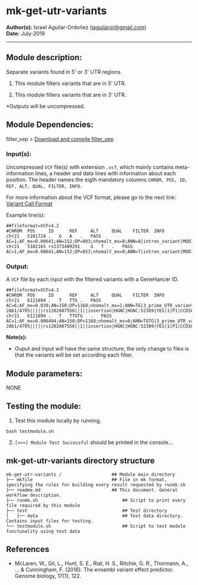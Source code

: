 # mk-get-utr-variants
**Author(s):** Israel Aguilar-Ordoñez (iaguilaror@gmail.com)  
**Date:** July-2019  

---

## Module description:
Separate variants found in 5' or 3' UTR regions.

1. This module filters variants that are in 5' UTR.

2. This module filters variants that are in 3' UTR.

*Outputs will be uncompressed.

## Module Dependencies:
filter_vep >
[Download and compile filter_vep](https://www.ensembl.org/info/docs/tools/vep/script/vep_filter.html)

### Input(s):

 Uncompressed `VCF` file(s) with extension `.vcf`, which mainly contains meta-information lines, a header and data lines with information about each position. The header names the eigth mandatory columns `CHROM, POS, ID, REF, ALT, QUAL, FILTER, INFO`. 

For more information about the VCF format, please go to the next link: [Variant Call Format](https://www.internationalgenome.org/wiki/Analysis/Variant%20Call%20Format/vcf-variant-call-format-version-40/)


Example line(s):
```
##fileformat=VCFv4.2
#CHROM  POS     ID      REF     ALT     QUAL    FILTER  INFO
chr21	5101724	.	G	A	.	PASS	AC=1;AF_mx=0.00641;AN=152;DP=903;nhomalt_mx=0;ANN=A|intron_variant|MODIFIER|GATD3B|ENSG00000280071|Transcript|ENST00000624810.3|protein_coding||4/5|ENST00000624810.3:c.357+19987C>T|||||||||-1|cds_start_NF&cds_end_NF|SNV|HGNC|HGNC:53816||5|||ENSP00000485439||A0A096LP73|UPI0004F23660|||||||chr21:g.5101724G>A||||||||||||||||||||||||||||2.079|0.034663||||||||||||||||||||||||||||||||||||||||||||||||||||||||||||||||||||||||||||||||
chr21	5102165	rs1373489291	G	T	.	PASS	AC=1;AF_mx=0.00641;AN=152;DP=853;nhomalt_mx=0;ANN=T|intron_variant|MODIFIER|GATD3B|ENSG00000280071|Transcript|ENST00000624810.3|protein_coding||4/5|ENST00000624810.3:c.357+19546C>A|||||||rs1373489291||-1|cds_start_NF&cds_end_NF|SNV|HGNC|HGNC:53816||5|||ENSP00000485439||A0A096LP73|UPI0004F23660|||||||chr21:g.5102165G>T||||||||||||||||||||||||||||5.009|0.275409||||||||||||||||||||||||||||||||||||||||||||||||||||||||||||||||||||||||||||||||
```


### Output:

A `VCF` file by each input with the filtered variants with a GeneHancer ID.

```
##fileformat=VCFv4.2
#CHROM  POS     ID      REF     ALT     QUAL    FILTER  INFO
chr21	6121894	.	T	TTG	.	PASS	AC=6;AF_mx=0.039;AN=150;DP=1168;nhomalt_mx=1;ANN=TG|3_prime_UTR_variant|MODIFIER|SIK1B|ENSG00000275993|Transcript|ENST00000613488.2|protein_coding|14/14||ENST00000613488.2:c.*402_*403dup||2860-2861/4705|||||rs1202887556||1||insertion|HGNC|HGNC:52389|YES|1|P1|CCDS82645.1|ENSP00000482829|A0A0B4J2F2||UPI000000D956||||||28|chr21:g.6121921_6121922dup||||||||||||||||||||||||||||0.494|-0.153000||||||||||||||||||||||||||||||||||||||||||||||||||||||||||||||||||||||||||||||||
chr21	6121894	.	T	TTGTG	.	PASS	AC=1;AF_mx=0.006494;AN=150;DP=1168;nhomalt_mx=0;ANN=TGTG|3_prime_UTR_variant|MODIFIER|SIK1B|ENSG00000275993|Transcript|ENST00000613488.2|protein_coding|14/14||ENST00000613488.2:c.*400_*403dup||2860-2861/4705|||||rs1202887556||1||insertion|HGNC|HGNC:52389|YES|1|P1|CCDS82645.1|ENSP00000482829|A0A0B4J2F2||UPI000000D956||||||28|chr21:g.6121919_6121922dup||||||||||||||||||||||||||||0.472|-0.159271||||||||||||||||||||||||||||||||||||||||||||||||||||||||||||||||||||||||||||||||
```

**Note(s):**
* Ouput and input will have the same structure, the only change to files is that the variants will be set according each filter.


## Module parameters:
NONE

## Testing the module:

1. Test this module locally by running,
```
bash testmodule.sh
```

2. `[>>>] Module Test Successful` should be printed in the console...

## mk-get-utr-variants directory structure

````
mk-get-utr-variants /				    ## Module main directory
├── mkfile						   		## File in mk format, specifying the rules for building every result requested by runmk.sh
├── readme.md							## This document. General workflow description.
├── runmk.sh								## Script to print every file required by this module
├── test									## Test directory
│   ├── data								## Test data directory. Contains input files for testing.
└── testmodule.sh							## Script to test module functunality using test data
````

## References
* McLaren, W., Gil, L., Hunt, S. E., Riat, H. S., Ritchie, G. R., Thormann, A., ... & Cunningham, F. (2016). The ensembl variant effect predictor. Genome biology, 17(1), 122.

